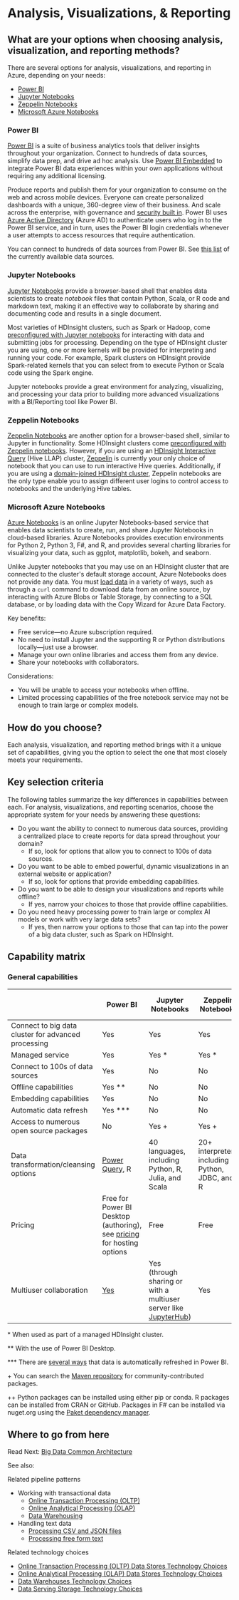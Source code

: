 # Analysis, Visualizations, & Reporting

## What are your options when choosing analysis, visualization, and reporting methods?
There are several options for analysis, visualizations, and reporting in Azure, depending on your needs:

- [Power BI](https://docs.microsoft.com/power-bi/)
- [Jupyter Notebooks](https://jupyter.readthedocs.io/en/latest/index.html)
- [Zeppelin Notebooks](https://zeppelin.apache.org/)
- [Microsoft Azure Notebooks](https://notebooks.azure.com/)

### Power BI

[Power BI](https://docs.microsoft.com/power-bi/) is a suite of business analytics tools that deliver insights throughout your organization. Connect to hundreds of data sources, simplify data prep, and drive ad hoc analysis. Use [Power BI Embedded](https://azure.microsoft.com/services/power-bi-embedded/) to integrate Power BI data experiences within your own applications without requiring any additional licensing.

Produce reports and publish them for your organization to consume on the web and across mobile devices. Everyone can create personalized dashboards with a unique, 360-degree view of their business. And scale across the enterprise, with governance and [security built in](https://docs.microsoft.com/power-bi/service-admin-power-bi-security). Power BI uses [Azure Active Directory](https://docs.microsoft.com/azure/active-directory/) (Azure AD) <!--This is the approved acronym.--> to authenticate users who log in to the Power BI service, and in turn, uses the Power BI login credentials whenever a user attempts to access resources that require authentication.

You can connect to hundreds of data sources from Power BI. See [this list](https://docs.microsoft.com/power-bi/desktop-data-sources) of the currently available data sources.

### Jupyter Notebooks 
<!--Looks like Notebook in this and Zeppelin are proper names so leaving capped.-->
[Jupyter Notebooks](https://jupyter.readthedocs.io/en/latest/index.html) provide a browser-based shell that enables data scientists to create *notebook* files that contain Python, Scala, or R code and markdown text, making it an effective way to collaborate by sharing and documenting code and results in a single document.

Most varieties of HDInsight clusters, such as Spark or Hadoop, come [preconfigured with Jupyter notebooks](https://docs.microsoft.com/azure/hdinsight/spark/apache-spark-jupyter-notebook-kernels) for interacting with data and submitting jobs for processing. Depending on the type of HDInsight cluster you are using, one or more kernels will be provided for interpreting and running your code. For example, Spark clusters on HDInsight provide Spark-related kernels that you can select from to execute Python or Scala code using the Spark engine.

Jupyter notebooks provide a great environment for analyzing, visualizing, and processing your data prior to building more advanced visualizations with a BI/Reporting tool like Power BI.

### Zeppelin Notebooks

[Zeppelin Notebooks](https://zeppelin.apache.org/) are another option for a browser-based shell, similar to Jupyter in functionality. Some HDInsight clusters come [preconfigured with Zeppelin notebooks](https://docs.microsoft.com/azure/hdinsight/spark/apache-spark-zeppelin-notebook). However, if you are using an [HDInsight Interactive Query](https://docs.microsoft.com/azure/hdinsight/interactive-query/apache-interactive-query-get-started) (Hive LLAP) cluster, [Zeppelin](https://docs.microsoft.com/azure/hdinsight/hdinsight-connect-hive-zeppelin) is currently your only choice of notebook that you can use to run interactive Hive queries. Additionally, if you are using a [domain-joined HDInsight cluster](https://docs.microsoft.com/azure/hdinsight/domain-joined/apache-domain-joined-introduction), Zeppelin notebooks are the only type enable you to assign different user logins to control access to notebooks and the underlying Hive tables.

### Microsoft Azure Notebooks

[Azure Notebooks](https://notebooks.azure.com/) is an online Jupyter Notebooks-based service that enables data scientists to create, run, and share Jupyter Notebooks in cloud-based libraries. Azure Notebooks provides execution environments for Python 2, Python 3, F#, and R, and provides several charting libraries for visualizing your data, such as ggplot, matplotlib, bokeh, and seaborn.

Unlike Jupyter notebooks that you may use on an HDInsight cluster that are connected to the cluster's default storage account, Azure Notebooks does not provide any data. You must [load data](https://notebooks.azure.com/Microsoft/libraries/samples/html/Getting%20to%20your%20Data%20in%20Azure%20Notebooks.ipynb) in a variety of ways, such as through a `curl` command to download data from an online source, by interacting with Azure Blobs or Table Storage, by connecting to a SQL database, or by loading data with the Copy Wizard for Azure Data Factory.

Key benefits:

* Free service&mdash;no Azure subscription required.
* No need to install Jupyter and the supporting R or Python distributions locally&mdash;just use a browser.
* Manage your own online libraries and access them from any device.
* Share your notebooks with collaborators.

Considerations:

* You will be unable to access your notebooks when offline.
* Limited processing capabilities of the free notebook service may not be enough to train large or complex models.

## How do you choose?
Each analysis, visualization, and reporting method brings with it a unique set of capabilities, giving you the option to select the one that most closely meets your requirements.

## Key selection criteria

The following tables summarize the key differences in capabilities between each. <!--You might want to move this after the list. It may make more sense to introduce the questions, and then introduce the table with something like: "Based on your responses to the questions, the following table will help you select the choice that's right for you." or something along those lines. Also, BTW, this is one of the best decision making processes I've seen. Normally you get a table that tries to answer all the questions, but doesn't. Breaking it out this way is much easier to follow. -->For analysis, visualizations, and reporting scenarios, choose the appropriate system for your needs by answering these questions:

- Do you want the ability to connect to numerous data sources, providing a centralized place to create reports for data spread throughout your domain?
    - If so, look for options that allow you to connect to 100s of data sources.
- Do you want to be able to embed powerful, dynamic visualizations in an external website or application?
    - If so, look for options that provide embedding capabilities.
- Do you want to be able to design your visualizations and reports while offline?
    - If yes, narrow your choices to those that provide offline capabilities.
- Do you need heavy processing power to train large or complex AI models or work with very large data sets?
    - If yes, then narrow your options to those that can tap into the power of a big data cluster, such as Spark on HDInsight.

## Capability matrix

### General capabilities

| | Power BI | Jupyter Notebooks | Zeppelin Notebooks | Microsoft Azure Notebooks |
| --- | --- | --- | --- | --- |
| Connect to big data cluster for advanced processing | Yes | Yes | Yes | No |
| Managed service | Yes | Yes \* | Yes \* | Yes |
| Connect to 100s of data sources | Yes | No | No | No |
| Offline capabilities | Yes \** | No | No | No |
| Embedding capabilities | Yes | No | No | No |
| Automatic data refresh | Yes \*** | No | No | No |
| Access to numerous open source packages | No | Yes + | Yes + | Yes ++ |
| Data transformation/cleansing options | [Power Query](https://powerbi.microsoft.com/blog/getting-started-with-power-query-part-i/), R | 40 languages, including Python, R, Julia, and Scala | 20+ interpreters, including Python, JDBC, and R | Python, F#, R |
| Pricing | Free for Power BI Desktop (authoring), see [pricing](https://powerbi.microsoft.com/pricing/) for hosting options | Free | Free | Free |
| Multiuser collaboration | [Yes](https://docs.microsoft.com/power-bi/service-how-to-collaborate-distribute-dashboards-reports) | Yes (through sharing or with a multiuser server like [JupyterHub](https://github.com/jupyterhub/jupyterhub)) | Yes | Yes (through sharing) |

\* When used as part of a managed HDInsight cluster.

\** With the use of Power BI Desktop.

\*** There are [several ways](https://docs.microsoft.com/power-bi/refresh-data) that data is automatically refreshed in Power BI.

\+ You can search the [Maven repository](http://search.maven.org/) for community-contributed packages.

\++ Python packages can be installed using either pip or conda. R packages can be installed from CRAN or GitHub. Packages in F# can be installed via nuget.org using the [Paket dependency manager](https://fsprojects.github.io/Paket/).

## Where to go from here
Read Next: [Big Data Common Architecture](../common-architectures/big-data.md)

See also:

Related pipeline patterns
- Working with transactional data
    - [Online Transaction Processing (OLTP)](../pipeline-patterns/online-transaction-processing.md)
    - [Online Analytical Processing (OLAP)](../pipeline-patterns/online-analytical-processing.md)
    - [Data Warehousing](../pipeline-patterns/data-warehousing.md)
- Handling text data
    - [Processing CSV and JSON files](../pipeline-patterns/processing-csv-and-json-files.md)
    - [Processing free form text](../pipeline-patterns/processing-free-form-text.md)

Related technology choices
- [Online Transaction Processing (OLTP) Data Stores Technology Choices](../technology-choices/oltp-data-stores.md)
- [Online Analytical Processing (OLAP) Data Stores Technology Choices](../technology-choices/olap-data-stores.md)
- [Data Warehouses Technology Choices](../technology-choices/data-warehouses.md)
- [Data Serving Storage Technology Choices](../technology-choices/data-serving-storage.md)
